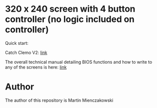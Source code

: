 # 320 x 240 screen with 4 button controller (no logic included on controller)

Quick start: 

Catch Clemo V2: [link](https://github.com/martinmienczakowski/6502TFTScreen/blob/d45035cf833c9c0dca6604c5ccb55b582afab556/320x240%20Simple%20Controller/CatchClemoV2.s)

The overall technical manual detailing BIOS functions and how to write to any of the screens is here: [link](https://github.com/martinmienczakowski/6502TFTScreen/blob/d2e7c9dbbdbd956a3d5c02a5402369ba50d9747f/Edgar%20Technical%20Manual%20Version%203.pdf)

# Author

The author of this repository is Martin Mienczakowski
